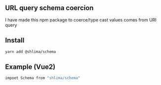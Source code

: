 ## URL query schema coercion

I have made this npm package to coerce/type cast values comes from URI query


## Install

```bash
yarn add @shlima/schema
```

## Example (Vue2)

```bash
impoet Schema from "shlima/schema"

```
